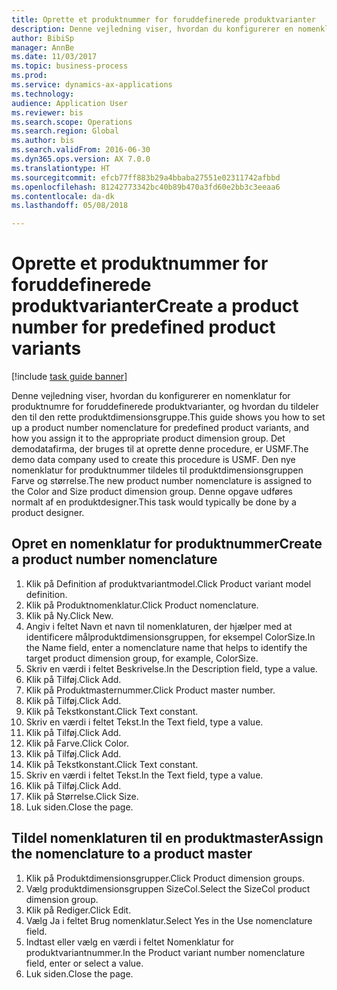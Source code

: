 ```yaml
--- 
title: Oprette et produktnummer for foruddefinerede produktvarianter
description: Denne vejledning viser, hvordan du konfigurerer en nomenklatur for produktnumre for foruddefinerede produktvarianter, og hvordan du tildeler den til den rette produktdimensionsgruppe.
author: BibiSp
manager: AnnBe
ms.date: 11/03/2017
ms.topic: business-process
ms.prod: 
ms.service: dynamics-ax-applications
ms.technology: 
audience: Application User
ms.reviewer: bis
ms.search.scope: Operations
ms.search.region: Global
ms.author: bis
ms.search.validFrom: 2016-06-30
ms.dyn365.ops.version: AX 7.0.0
ms.translationtype: HT
ms.sourcegitcommit: efcb77ff883b29a4bbaba27551e02311742afbbd
ms.openlocfilehash: 81242773342bc40b89b470a3fd60e2bb3c3eeaa6
ms.contentlocale: da-dk
ms.lasthandoff: 05/08/2018

---
```

# <a name="create-a-product-number-for-predefined-product-variants"></a><span data-ttu-id="89dc5-103">Oprette et produktnummer for foruddefinerede produktvarianter</span><span class="sxs-lookup"><span data-stu-id="89dc5-103">Create a product number for predefined product variants</span></span>

[!include [task guide banner](../../includes/task-guide-banner.md)]

<span data-ttu-id="89dc5-104">Denne vejledning viser, hvordan du konfigurerer en nomenklatur for produktnumre for foruddefinerede produktvarianter, og hvordan du tildeler den til den rette produktdimensionsgruppe.</span><span class="sxs-lookup"><span data-stu-id="89dc5-104">This guide shows you how to set up a product number nomenclature for predefined product variants, and how you assign it to the appropriate product dimension group.</span></span> <span data-ttu-id="89dc5-105">Det demodatafirma, der bruges til at oprette denne procedure, er USMF.</span><span class="sxs-lookup"><span data-stu-id="89dc5-105">The demo data company used to create this procedure is USMF.</span></span> <span data-ttu-id="89dc5-106">Den nye nomenklatur for produktnummer tildeles til produktdimensionsgruppen Farve og størrelse.</span><span class="sxs-lookup"><span data-stu-id="89dc5-106">The new product number nomenclature is assigned to the Color and Size product dimension group.</span></span> <span data-ttu-id="89dc5-107">Denne opgave udføres normalt af en produktdesigner.</span><span class="sxs-lookup"><span data-stu-id="89dc5-107">This task would typically be done by a product designer.</span></span>


## <a name="create-a-product-number-nomenclature"></a><span data-ttu-id="89dc5-108">Opret en nomenklatur for produktnummer</span><span class="sxs-lookup"><span data-stu-id="89dc5-108">Create a product number nomenclature</span></span>
1. <span data-ttu-id="89dc5-109">Klik på Definition af produktvariantmodel.</span><span class="sxs-lookup"><span data-stu-id="89dc5-109">Click Product variant model definition.</span></span>
2. <span data-ttu-id="89dc5-110">Klik på Produktnomenklatur.</span><span class="sxs-lookup"><span data-stu-id="89dc5-110">Click Product nomenclature.</span></span>
3. <span data-ttu-id="89dc5-111">Klik på Ny.</span><span class="sxs-lookup"><span data-stu-id="89dc5-111">Click New.</span></span>
4. <span data-ttu-id="89dc5-112">Angiv i feltet Navn et navn til nomenklaturen, der hjælper med at identificere målproduktdimensionsgruppen, for eksempel ColorSize.</span><span class="sxs-lookup"><span data-stu-id="89dc5-112">In the Name field, enter a nomenclature name that helps to identify the target product dimension group, for example, ColorSize.</span></span>
5. <span data-ttu-id="89dc5-113">Skriv en værdi i feltet Beskrivelse.</span><span class="sxs-lookup"><span data-stu-id="89dc5-113">In the Description field, type a value.</span></span>
6. <span data-ttu-id="89dc5-114">Klik på Tilføj.</span><span class="sxs-lookup"><span data-stu-id="89dc5-114">Click Add.</span></span>
7. <span data-ttu-id="89dc5-115">Klik på Produktmasternummer.</span><span class="sxs-lookup"><span data-stu-id="89dc5-115">Click Product master number.</span></span>
8. <span data-ttu-id="89dc5-116">Klik på Tilføj.</span><span class="sxs-lookup"><span data-stu-id="89dc5-116">Click Add.</span></span>
9. <span data-ttu-id="89dc5-117">Klik på Tekstkonstant.</span><span class="sxs-lookup"><span data-stu-id="89dc5-117">Click Text constant.</span></span>
10. <span data-ttu-id="89dc5-118">Skriv en værdi i feltet Tekst.</span><span class="sxs-lookup"><span data-stu-id="89dc5-118">In the Text field, type a value.</span></span>
11. <span data-ttu-id="89dc5-119">Klik på Tilføj.</span><span class="sxs-lookup"><span data-stu-id="89dc5-119">Click Add.</span></span>
12. <span data-ttu-id="89dc5-120">Klik på Farve.</span><span class="sxs-lookup"><span data-stu-id="89dc5-120">Click Color.</span></span>
13. <span data-ttu-id="89dc5-121">Klik på Tilføj.</span><span class="sxs-lookup"><span data-stu-id="89dc5-121">Click Add.</span></span>
14. <span data-ttu-id="89dc5-122">Klik på Tekstkonstant.</span><span class="sxs-lookup"><span data-stu-id="89dc5-122">Click Text constant.</span></span>
15. <span data-ttu-id="89dc5-123">Skriv en værdi i feltet Tekst.</span><span class="sxs-lookup"><span data-stu-id="89dc5-123">In the Text field, type a value.</span></span>
16. <span data-ttu-id="89dc5-124">Klik på Tilføj.</span><span class="sxs-lookup"><span data-stu-id="89dc5-124">Click Add.</span></span>
17. <span data-ttu-id="89dc5-125">Klik på Størrelse.</span><span class="sxs-lookup"><span data-stu-id="89dc5-125">Click Size.</span></span>
18. <span data-ttu-id="89dc5-126">Luk siden.</span><span class="sxs-lookup"><span data-stu-id="89dc5-126">Close the page.</span></span>

## <a name="assign-the-nomenclature-to-a-product-master"></a><span data-ttu-id="89dc5-127">Tildel nomenklaturen til en produktmaster</span><span class="sxs-lookup"><span data-stu-id="89dc5-127">Assign the nomenclature to a product master</span></span>
1. <span data-ttu-id="89dc5-128">Klik på Produktdimensionsgrupper.</span><span class="sxs-lookup"><span data-stu-id="89dc5-128">Click Product dimension groups.</span></span>
2. <span data-ttu-id="89dc5-129">Vælg produktdimensionsgruppen SizeCol.</span><span class="sxs-lookup"><span data-stu-id="89dc5-129">Select the SizeCol product dimension group.</span></span>
3. <span data-ttu-id="89dc5-130">Klik på Rediger.</span><span class="sxs-lookup"><span data-stu-id="89dc5-130">Click Edit.</span></span>
4. <span data-ttu-id="89dc5-131">Vælg Ja i feltet Brug nomenklatur.</span><span class="sxs-lookup"><span data-stu-id="89dc5-131">Select Yes in the Use nomenclature field.</span></span>
5. <span data-ttu-id="89dc5-132">Indtast eller vælg en værdi i feltet Nomenklatur for produktvariantnummer.</span><span class="sxs-lookup"><span data-stu-id="89dc5-132">In the Product variant number nomenclature field, enter or select a value.</span></span>
6. <span data-ttu-id="89dc5-133">Luk siden.</span><span class="sxs-lookup"><span data-stu-id="89dc5-133">Close the page.</span></span>



